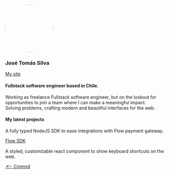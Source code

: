 
<img style='width:150px; height:150px; border-radius:50%' src='https://github.com/JoseTomasSilvaZ/JoseTomasSilvaZ/assets/58149194/b5561684-55ff-4492-a19a-2c393c7446f5'/>
  
### José Tomás Silva
[My site](https://www.josetomassilvaz.me)
#### Fullstack software engineer based in Chile.

<p style="margin-top:1rem;">
Working as freelance Fullstack software engineer, but on the lookout for opportunities to join a team where I can make a meaningful impact. <br/>
Solving problems, crafting modern and beautiful interfaces for the web.
</p>

#### My latest projects

<p style="margin-top:1rem;">
  A fully typed NodeJS SDK to ease integrations with Flow payment gateway.
</p>

[Flow SDK](https://www.npmjs.com/package/flow-sdk)

<p style="margin-top:1rem;">
  A styled, customizable react component to show keyboard shortcuts on the web.
</p>

[↗️✨ Cmmnd](https://www.npmjs.com/package/cmmnd)




